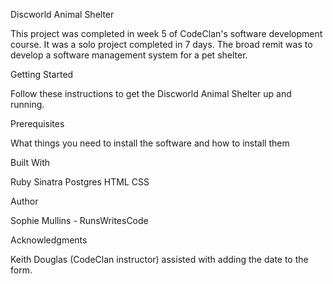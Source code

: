 Discworld Animal Shelter

This project was completed in week 5 of CodeClan's software development course. It was a solo project completed in 7 days. The broad remit was to develop a software management system for a pet shelter.


Getting Started

Follow these instructions to get the Discworld Animal Shelter up and running.

Prerequisites

What things you need to install the software and how to install them



Built With

Ruby
Sinatra
Postgres
HTML
CSS


Author

Sophie Mullins - RunsWritesCode


Acknowledgments

Keith Douglas (CodeClan instructor) assisted with adding the date to the form.
